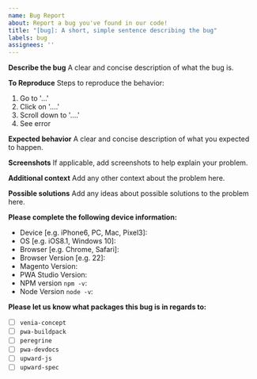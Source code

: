 ```yaml
---
name: Bug Report
about: Report a bug you've found in our code!
title: "[bug]: A short, simple sentence describing the bug"
labels: bug
assignees: ''
---
```


<!--
Thank you for taking the time to report this issue!
GitHub Issues should only be created for problems/topics related to this project's codebase.

Before submitting this issue, please make sure you are complying with our Code of Conduct:
https://github.com/magento-research/pwa-studio/blob/develop/.github/CODE_OF_CONDUCT.md

Issues that do not comply with our Code of Conduct or do not contain enough information may be closed at the maintainers' discretion.

Feel free to remove this section before creating this issue.
-->

**Describe the bug**
A clear and concise description of what the bug is.

**To Reproduce**
Steps to reproduce the behavior:
1. Go to '...'
2. Click on '....'
3. Scroll down to '....'
4. See error

**Expected behavior**
A clear and concise description of what you expected to happen.

**Screenshots**
If applicable, add screenshots to help explain your problem.

**Additional context**
Add any other context about the problem here.

**Possible solutions**
Add any ideas about possible solutions to the problem here.

**Please complete the following device information:**
 - Device [e.g. iPhone6, PC, Mac, Pixel3]:
 - OS [e.g. iOS8.1, Windows 10]:
 - Browser [e.g. Chrome, Safari]:
 - Browser Version [e.g. 22]:
 - Magento Version:
 - PWA Studio Version:
 - NPM version `npm -v`:
 - Node Version `node -v`:

<!-- Complete the following sections to help us apply appropriate labels! -->
**Please let us know what packages this bug is in regards to:**
- [ ] `venia-concept`
- [ ] `pwa-buildpack`
- [ ] `peregrine`
- [ ] `pwa-devdocs`
- [ ] `upward-js`
- [ ] `upward-spec`
